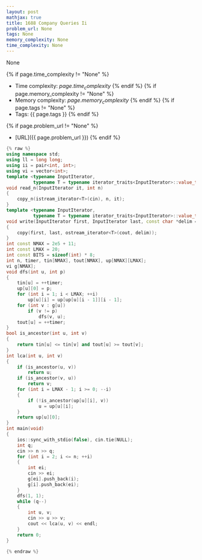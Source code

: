 ```yaml
---
layout: post
mathjax: true
title: 1688 Company Queries Ii
problem_url: None
tags: None
memory_complexity: None
time_complexity: None
---
```


None


{% if page.time_complexity != "None" %}
- Time complexity: ${{ page.time_complexity }}$
{% endif %}
{% if page.memory_complexity != "None" %}
- Memory complexity: ${{ page.memory_complexity }}$
{% endif %}
{% if page.tags != "None" %}
- Tags: {{ page.tags }}
{% endif %}

{% if page.problem_url != "None" %}
- [URL]({{ page.problem_url }})
{% endif %}

```cpp
{% raw %}
using namespace std;
using ll = long long;
using ii = pair<int, int>;
using vi = vector<int>;
template <typename InputIterator,
          typename T = typename iterator_traits<InputIterator>::value_type>
void read_n(InputIterator it, int n)
{
    copy_n(istream_iterator<T>(cin), n, it);
}
template <typename InputIterator,
          typename T = typename iterator_traits<InputIterator>::value_type>
void write(InputIterator first, InputIterator last, const char *delim = "\n")
{
    copy(first, last, ostream_iterator<T>(cout, delim));
}
int const NMAX = 2e5 + 11;
int const LMAX = 20;
int const BITS = sizeof(int) * 8;
int n, timer, tin[NMAX], tout[NMAX], up[NMAX][LMAX];
vi g[NMAX];
void dfs(int u, int p)
{
    tin[u] = ++timer;
    up[u][0] = p;
    for (int i = 1; i < LMAX; ++i)
        up[u][i] = up[up[u][i - 1]][i - 1];
    for (int v : g[u])
        if (v != p)
            dfs(v, u);
    tout[u] = ++timer;
}
bool is_ancestor(int u, int v)
{
    return tin[u] <= tin[v] and tout[u] >= tout[v];
}
int lca(int u, int v)
{
    if (is_ancestor(u, v))
        return u;
    if (is_ancestor(v, u))
        return v;
    for (int i = LMAX - 1; i >= 0; --i)
    {
        if (!is_ancestor(up[u][i], v))
            u = up[u][i];
    }
    return up[u][0];
}
int main(void)
{
    ios::sync_with_stdio(false), cin.tie(NULL);
    int q;
    cin >> n >> q;
    for (int i = 2; i <= n; ++i)
    {
        int ei;
        cin >> ei;
        g[ei].push_back(i);
        g[i].push_back(ei);
    }
    dfs(1, 1);
    while (q--)
    {
        int u, v;
        cin >> u >> v;
        cout << lca(u, v) << endl;
    }
    return 0;
}

{% endraw %}
```